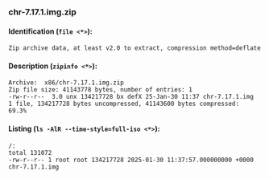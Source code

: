 ### chr-7.17.1.img.zip
#### Identification (`file <*>`):
```
Zip archive data, at least v2.0 to extract, compression method=deflate
```
#### Description (`zipinfo <*>`):
```
Archive:  x86/chr-7.17.1.img.zip
Zip file size: 41143778 bytes, number of entries: 1
-rw-r--r--  3.0 unx 134217728 bx defX 25-Jan-30 11:37 chr-7.17.1.img
1 file, 134217728 bytes uncompressed, 41143600 bytes compressed:  69.3%
```
#### Listing (`ls -AlR --time-style=full-iso <*>`):
```
/:
total 131072
-rw-r--r-- 1 root root 134217728 2025-01-30 11:37:57.000000000 +0000 chr-7.17.1.img
```

